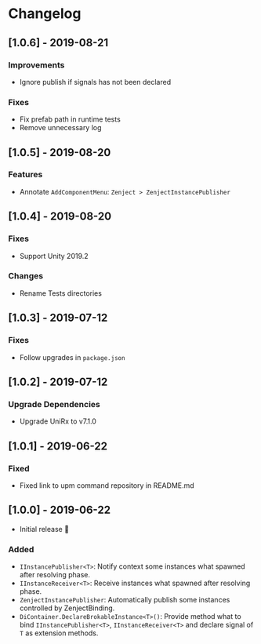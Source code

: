 # Changelog

## [1.0.6] - 2019-08-21

### Improvements

- Ignore publish if signals has not been declared

### Fixes

- Fix prefab path in runtime tests
- Remove unnecessary log

## [1.0.5] - 2019-08-20

### Features

- Annotate `AddComponentMenu`: `Zenject > ZenjectInstancePublisher`

## [1.0.4] - 2019-08-20

### Fixes

- Support Unity 2019.2

### Changes

- Rename Tests directories

## [1.0.3] - 2019-07-12

### Fixes

- Follow upgrades in `package.json`

## [1.0.2] - 2019-07-12

### Upgrade Dependencies

- Upgrade UniRx to v7.1.0

## [1.0.1] - 2019-06-22

### Fixed

- Fixed link to upm command repository in README.md

## [1.0.0] - 2019-06-22

- Initial release :tada:

### Added

- `IInstancePublisher<T>`: Notify context some instances what spawned after resolving phase.
- `IInstanceReceiver<T>`:  Receive instances what spawned after resolving phase.
- `ZenjectInstancePublisher`: Automatically publish some instances controlled by ZenjectBinding.
- `DiContainer.DeclareBrokableInstance<T>()`: Provide method what to bind `IInstancePublisher<T>`, `IInstanceReceiver<T>` and declare signal of `T` as extension methods.
